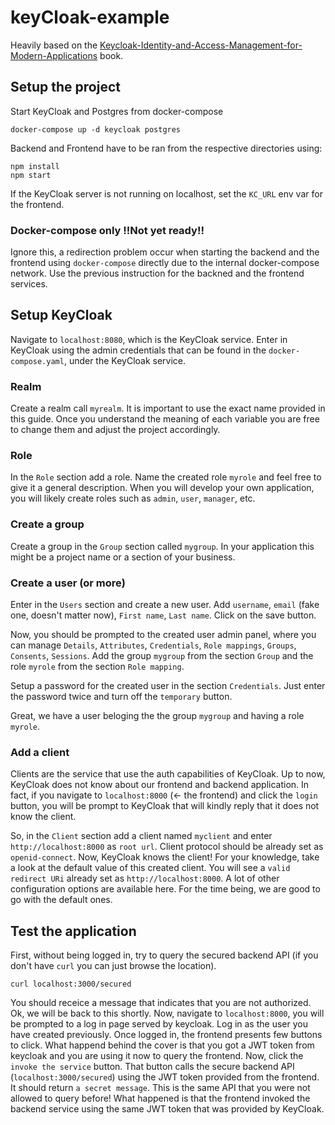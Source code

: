# keyCloak-example

Heavily based on the [Keycloak-Identity-and-Access-Management-for-Modern-Applications](https://github.com/PacktPublishing/Keycloak-Identity-and-Access-Management-for-Modern-Applications) book.

## Setup the project

Start KeyCloak and Postgres from docker-compose
```
docker-compose up -d keycloak postgres
```
Backend and Frontend have to be ran from the respective directories using:
```
npm install
npm start
```
If the KeyCloak server is not running on localhost, set the ```KC_URL``` env var for the frontend.

### Docker-compose only !!Not yet ready!!
Ignore this, a redirection problem occur when starting the backend and the frontend using ```docker-compose``` directly due to the internal docker-compose network.
Use the previous instruction for the backned and the frontend services.

## Setup KeyCloak

Navigate to ```localhost:8080```, which is the KeyCloak service.
Enter in KeyCloak using the admin credentials that can be found in the ```docker-compose.yaml```, under the KeyCloak service.

### Realm

Create a realm call ```myrealm```. 
It is important to use the exact name provided in this guide. 
Once you understand the meaning of each variable you are free to change them and adjust the project accordingly.

### Role

In the ```Role``` section add a role.
Name the created role ```myrole``` and feel free to give it a general description.
When you will develop your own application, you will likely create roles such as `admin`, `user`, `manager`, etc.

### Create a group 

Create a group in the ```Group``` section called ```mygroup```.
In your application this might be a project name or a section of your business.

### Create a user (or more)

Enter in the ```Users``` section and create a new user.
Add ```username```, ```email``` (fake one, doesn't matter now), ```First name```, ```Last name```.
Click on the save button.

Now, you should be prompted to the created user admin panel, where you can manage ```Details```, ```Attributes```, ```Credentials```, ```Role mappings```, ```Groups```, ```Consents```, ```Sessions```.
Add the group ```mygroup``` from the section ```Group``` and the role ```myrole``` from the section ```Role mapping```.

Setup a password for the created user in the section ```Credentials```.
Just enter the password twice and turn off the ```temporary``` button.

Great, we have a user beloging the the group ```mygroup``` and having a role ```myrole```.

### Add a client 

Clients are the service that use the auth capabilities of KeyCloak.
Up to now, KeyCloak does not know about our frontend and backend application.
In fact, if you navigate to ```localhost:8000``` (<- the frontend) and click the ```login``` button, you will be prompt to KeyCloak that will kindly reply that it does not know the client.

So, in the ```Client``` section add a client named ```myclient``` and enter ```http://localhost:8000``` as ```root url```. Client protocol should be already set as ```openid-connect```.
Now, KeyCloak knows the client!
For your knowledge, take a look at the default value of this created client. You will see a ```valid redirect URi``` already set as ```http://localhost:8000```. 
A lot of other configuration options are available here. For the time being, we are good to go with the default ones.

## Test the application

First, without being logged in, try to query the secured backend API (if you don't have ```curl``` you can just browse the location).
```
curl localhost:3000/secured
```
You should receice a message that indicates that you are not authorized.
Ok, we will be back to this shortly.
Now, navigate to ```localhost:8000```, you will be prompted to a log in page served by keycloak. 
Log in as the user you have created previously.
Once logged in, the frontend presents few buttons to click.
What happend behind the cover is that you got a JWT token from keycloak and you are using it now to query the frontend.
Now, click the ```invoke the service``` button.
That button calls the secure backend API (```localhost:3000/secured```) using the JWT token provided from the frontend.
It should return ```a secret message```. 
This is the same API that you were not allowed to query before!
What happened is that the frontend invoked the backend service using the same JWT token that was provided by KeyCloak.





